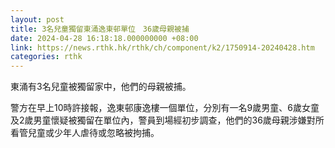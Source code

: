 ```yaml
---
layout: post
title: 3名兒童獨留東涌逸東邨單位　36歲母親被捕
date: 2024-04-28 16:18:18.000000000 +08:00
link: https://news.rthk.hk/rthk/ch/component/k2/1750914-20240428.htm
categories: rthk
---
```


東涌有3名兒童被獨留家中，他們的母親被捕。

警方在早上10時許接報，逸東邨康逸樓一個單位，分別有一名9歲男童、6歲女童及2歲男童懷疑被獨留在單位內，警員到場經初步調查，他們的36歲母親涉嫌對所看管兒童或少年人虐待或忽略被拘捕。
